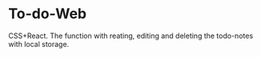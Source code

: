 # To-do-Web
CSS+React. The function with reating, editing and deleting the todo-notes with local storage.
